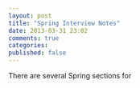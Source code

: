 ```yaml
---
layout: post
title: "Spring Interview Notes"
date: 2013-03-31 23:02
comments: true
categories: 
published: false
---
```

 There are several Spring sections for 
